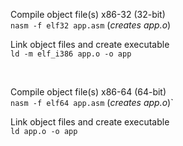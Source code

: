Compile object file(s) x86-32 (32-bit)  
`nasm -f elf32 app.asm` (_creates app.o_)  

Link object files and create executable  
`ld -m elf_i386 app.o -o app`  

<br />

Compile object file(s) x86-64 (64-bit)  
`nasm -f elf64 app.asm` (_creates app.o_)`  

Link object files and create executable  
`ld app.o -o app`  







